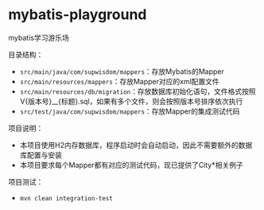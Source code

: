 # mybatis-playground
mybatis学习游乐场


目录结构：

* `src/main/java/com/supwisdom/mappers`：存放Mybatis的Mapper
* `src/main/resources/mappers`：存放Mapper对应的xml配置文件
* `src/main/resources/db/migration`：存放数据库初始化语句，文件格式按照V{版本号}__{标题}.sql，如果有多个文件，则会按照版本号排序依次执行
* `src/test/java/com/supwisdom/mappers`：存放Mapper的集成测试代码

项目说明：

* 本项目使用H2内存数据库，程序启动时会自动启动，因此不需要额外的数据库配置与安装
* 本项目要求每个Mapper都有对应的测试代码，现已提供了City*相关例子

项目测试：

* `mvn clean integration-test`
